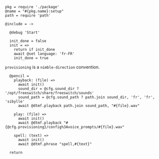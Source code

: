     pkg = require './package'
    @name = "#{pkg.name}:setup"
    path = require 'path'

    @include = ->

      @debug 'Start'

      init_done = false
      init = =>
        return if init_done
        await @set language: 'fr-FR'
        init_done = true

`provisioning` is a `nimble-direction` convention.

      @pencil =
        playback: (file) =>
          await init()
          sound_dir = @cfg.sound_dir ? '/opt/freeswitch/share/freeswitch/sounds'
          sound_path = @cfg.sound_path ? path.join sound_dir, 'fr', 'fr', 'sibylle'
          await @dtmf.playback path.join sound_path, "#{file}.wav"

        play: (file) =>
          await init()
          await @dtmf.playback "#{@cfg.provisioning}/config%3Avoice_prompts/#{file}.wav"

        spell: (text) =>
          await init()
          await @dtmf.phrase "spell,#{text}"

      return

